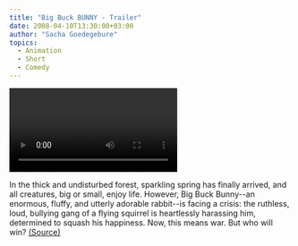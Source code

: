 ```yaml
---
title: "Big Buck BUNNY - Trailer"
date: 2008-04-10T13:30:00+03:00
author: "Sacha Goedegebure"
topics:
  - Animation
  - Short
  - Comedy
---
```


<video controls=""><source src="/media/Big-buck-bunny_trailer.webm" type="audio/mpeg"></video>

In the thick and undisturbed forest, sparkling spring has finally arrived, and all creatures, big or small, enjoy life. However, Big Buck Bunny--an enormous, fluffy, and utterly adorable rabbit--is facing a crisis: the ruthless, loud, bullying gang of a flying squirrel is heartlessly harassing him, determined to squash his happiness. Now, this means war. But who will win? [(Source)](https://www.imdb.com/title/tt1254207/)
